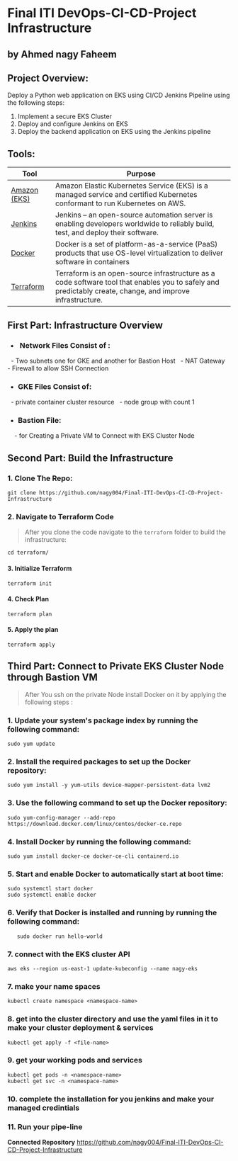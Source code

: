 # Final ITI DevOps-CI-CD-Project Infrastructure

## by Ahmed nagy Faheem

## Project Overview:

Deploy a Python web application on EKS using CI/CD Jenkins Pipeline using the following steps:
1. Implement a secure EKS Cluster
2. Deploy and configure Jenkins on EKS
3. Deploy the backend application on EKS using the Jenkins pipeline


## Tools:
| Tool | Purpose |
| ------ | ------ |
| [ Amazon (EKS) ](https://aws.amazon.com/solutions/implementations/amazon-eks/) | Amazon Elastic Kubernetes Service (EKS) is a managed service and certified Kubernetes conformant to run Kubernetes on AWS. |
| [ Jenkins ](https://www.jenkins.io) | Jenkins – an open-source automation server is enabling developers worldwide to reliably build, test, and deploy their software. |
| [ Docker ](https://www.docker.com) | Docker is a set of platform-as-a-service (PaaS) products that use OS-level virtualization to deliver software in containers|
| [ Terraform ](https://www.terraform.io) | Terraform is an open-source infrastructure as a code software tool that enables you to safely and predictably create, change, and improve infrastructure. |


## First Part: Infrastructure Overview

- ###  Network Files Consist of :
  - Two subnets one for GKE and another for Bastion Host
  - NAT Gateway 
  - Firewall to allow SSH Connection

- ### GKE Files Consist of:
  - private container cluster resource 
  - node group with count 1
- ### Bastion File: 
    - for Creating a Private VM to Connect with EKS Cluster Node 

## Second Part: Build the Infrastructure
### 1. Clone The Repo:
```
git clone https://github.com/nagy004/Final-ITI-DevOps-CI-CD-Project-Infrastructure
```
### 2. Navigate to Terraform Code
> After you clone the code navigate to the `terraform` folder to build the infrastructure:
```
cd terraform/
```
#### 3. Initialize Terraform
```
terraform init
```

#### 4. Check Plan
```
terraform plan
```

#### 5. Apply the plan
```
terraform apply
```
## Third Part: Connect to Private EKS Cluster Node through Bastion VM 
> After You ssh on the private Node install Docker on it by applying the following steps :

### 1. Update your system's package index by running the following command:
 
```
sudo yum update
```
### 2. Install the required packages to set up the Docker repository:

```
sudo yum install -y yum-utils device-mapper-persistent-data lvm2
```
### 3. Use the following command to set up the Docker repository:

```
sudo yum-config-manager --add-repo https://download.docker.com/linux/centos/docker-ce.repo

```
### 4. Install Docker by running the following command:

```
sudo yum install docker-ce docker-ce-cli containerd.io

```
### 5. Start and enable Docker to automatically start at boot time:

```
sudo systemctl start docker
sudo systemctl enable docker
```
### 6. Verify that Docker is installed and running by running the following command:


```
   sudo docker run hello-world

```
### 7. connect with the EKS cluster API 

```
aws eks --region us-east-1 update-kubeconfig --name nagy-eks

```
### 7. make your name spaces 

```
kubectl create namespace <namespace-name>

```

### 8. get into the cluster directory and use the yaml files in it to make your cluster deployment & services  
```
kubectl get apply -f <file-name>
```

### 9. get your working pods and services
```
kubectl get pods -n <namespace-name>
kubectl get svc -n <namespace-name>

```
### 10. complete the installation for you jenkins and make your managed credintials
### 11. Run your pipe-line 



**Connected Repository**
https://github.com/nagy004/Final-ITI-DevOps-CI-CD-Project-Infrastructure

